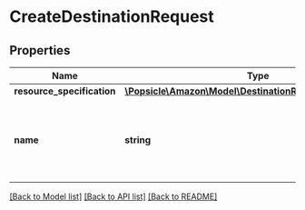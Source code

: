 # CreateDestinationRequest

## Properties
Name | Type | Description | Notes
------------ | ------------- | ------------- | -------------
**resource_specification** | [**\Popsicle\Amazon\Model\DestinationResourceSpecification**](DestinationResourceSpecification.md) |  | 
**name** | **string** | A developer-defined name to help identify this destination. | 

[[Back to Model list]](../../README.md#documentation-for-models) [[Back to API list]](../../README.md#documentation-for-api-endpoints) [[Back to README]](../../README.md)

